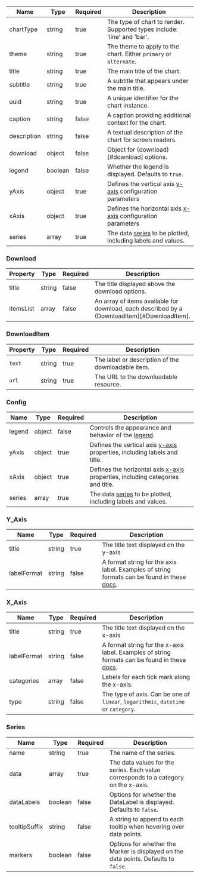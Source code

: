 | Name        | Type    | Required | Description                                                             |
| ----------- | ------- | -------- | ----------------------------------------------------------------------- |
| chartType   | string  | true     | The type of chart to render. Supported types include: 'line' and 'bar'. |
| theme       | string  | true     | The theme to apply to the chart. Either `primary` or `alternate`.       |
| title       | string  | true     | The main title of the chart.                                            |
| subtitle    | string  | true     | A subtitle that appears under the main title.                           |
| uuid        | string  | true     | A unique identifier for the chart instance.                             |
| caption     | string  | false    | A caption providing additional context for the chart.                   |
| description | string  | false    | A textual description of the chart for screen readers.                  |
| download    | object  | false    | Object for (download)[#download] options.                               |
| legend      | boolean | false    | Whether the legend is displayed. Defaults to `true`.                    |
| yAxis       | object  | true     | Defines the vertical axis [y-axis](#y_axis) configuration parameters    |
| xAxis       | object  | true     | Defines the horizontal axis [x-axis](#x_axis) configuration parameters  |
| series      | array   | true     | The data [series](#series) to be plotted, including labels and values.  |

### Download

| Property  | Type   | Required | Description                                                                                  |
| --------- | ------ | -------- | -------------------------------------------------------------------------------------------- |
| title     | string | false    | The title displayed above the download options.                                              |
| itemsList | array  | false    | An array of items available for download, each described by a (DownloadItem)[#DownloadItem]. |

### DownloadItem

| Property | Type   | Required | Description                                        |
| -------- | ------ | -------- | -------------------------------------------------- |
| `text`   | string | true     | The label or description of the downloadable item. |
| `url`    | string | true     | The URL to the downloadable resource.              |

### Config

| Name   | Type   | Required | Description                                                                               |
| ------ | ------ | -------- | ----------------------------------------------------------------------------------------- |
| legend | object | false    | Controls the appearance and behavior of the [legend](#legend).                            |
| yAxis  | object | true     | Defines the vertical axis [y-axis](#y_axis) properties, including labels and title.       |
| xAxis  | object | true     | Defines the horizontal axis [x-axis](#x_axis) properties, including categories and title. |
| series | array  | true     | The data [series](#series) to be plotted, including labels and values.                    |

### Y_Axis

| Name        | Type   | Required | Description                                                                                                                                             |
| ----------- | ------ | -------- | ------------------------------------------------------------------------------------------------------------------------------------------------------- |
| title       | string | true     | The title text displayed on the y-axis                                                                                                                  |
| labelFormat | string | false    | A format string for the axis label. Examples of string formats can be found in these [docs](https://www.highcharts.com/docs/chart-concepts/templating). |

### X_Axis

| Name        | Type   | Required | Description                                                                                                                                               |
| ----------- | ------ | -------- | --------------------------------------------------------------------------------------------------------------------------------------------------------- |
| title       | string | true     | The title text displayed on the x-axis                                                                                                                    |
| labelFormat | string | false    | A format string for the x-axis label. Examples of string formats can be found in these [docs](https://www.highcharts.com/docs/chart-concepts/templating). |
| categories  | array  | false    | Labels for each tick mark along the x-axis.                                                                                                               |
| type        | string | false    | The type of axis. Can be one of `linear`, `logarithmic`, `datetime` or `category`.                                                                        |

### Series

| Name          | Type    | Required | Description                                                                          |
| ------------- | ------- | -------- | ------------------------------------------------------------------------------------ |
| name          | string  | true     | The name of the series.                                                              |
| data          | array   | true     | The data values for the series. Each value corresponds to a category on the x-axis.  |
| dataLabels    | boolean | false    | Options for whether the DataLabel is displayed. Defaults to `false`.                 |
| tooltipSuffix | string  | false    | A string to append to each tooltip when hovering over data points.                   |
| markers       | boolean | false    | Options for whether the Marker is displayed on the data points. Defaults to `false`. |
